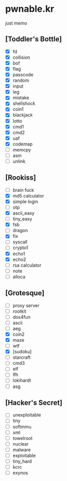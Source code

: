 # pwnable.kr
just memo

## [Toddler's Bottle]
- [x] fd
- [x] collision
- [x] bof
- [x] flag
- [x] passcode
- [x] random
- [x] input
- [x] leg
- [x] mistake
- [x] shellshock
- [x] coin1
- [x] blackjack
- [x] lotto
- [x] cmd1
- [x] cmd2
- [x] uaf
- [x] codemap
- [ ] memcpy
- [ ] asm
- [ ] unlink
	
## [Rookiss]
- [ ] brain fuck
- [x] md5 calculator
- [x] simple login
- [ ] otp
- [x] ascii_easy
- [ ] tiny_easy
- [x] fsb
- [ ] dragon
- [x] fix
- [ ] syscall
- [ ] crypto1
- [x] echo1
- [x] echo2
- [ ] rsa calculator
- [ ] note
- [ ] alloca
 
## [Grotesque]
- [ ] proxy server
- [ ] rootkit
- [ ] dos4fun
- [ ] ascii
- [ ] aeg
- [x] coin2
- [x] maze
- [ ] wtf
- [x] [sudoku]
- [ ] starcraft
- [ ] cmd3
- [ ] elf
- [ ] lfh
- [ ] lokihardt
- [ ] asg
 
## [Hacker's Secret]
- [ ] unexploitable
- [ ] tiny
- [ ] softmmu
- [ ] xml
- [ ] towelroot
- [ ] nuclear
- [ ] malware
- [ ] exploitable
- [ ] tiny_hard
- [ ] kcrc
- [ ] exynos
